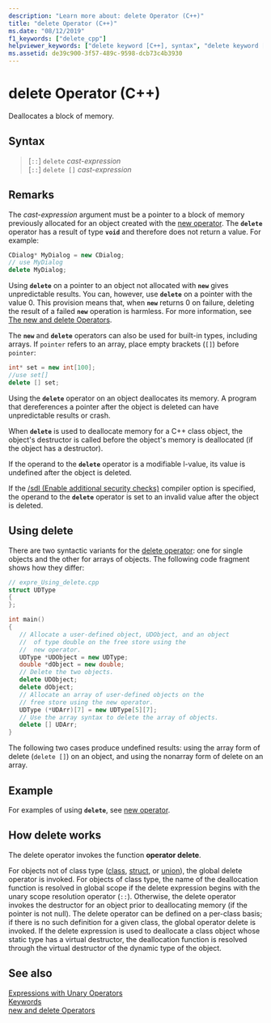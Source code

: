 ```yaml
---
description: "Learn more about: delete Operator (C++)"
title: "delete Operator (C++)"
ms.date: "08/12/2019"
f1_keywords: ["delete_cpp"]
helpviewer_keywords: ["delete keyword [C++], syntax", "delete keyword [C++], deallocating objects", "delete keyword [C++]"]
ms.assetid: de39c900-3f57-489c-9598-dcb73c4b3930
---
```

# delete Operator (C++)

Deallocates a block of memory.

## Syntax

> [`::`] `delete` *cast-expression*\
> [`::`] `delete []` *cast-expression*

## Remarks

The *cast-expression* argument must be a pointer to a block of memory previously allocated for an object created with the [new operator](../cpp/new-operator-cpp.md). The **`delete`** operator has a result of type **`void`** and therefore does not return a value. For example:

```cpp
CDialog* MyDialog = new CDialog;
// use MyDialog
delete MyDialog;
```

Using **`delete`** on a pointer to an object not allocated with **`new`** gives unpredictable results. You can, however, use **`delete`** on a pointer with the value 0. This provision means that, when **`new`** returns 0 on failure, deleting the result of a failed **`new`** operation is harmless. For more information, see [The new and delete Operators](../cpp/new-and-delete-operators.md).

The **`new`** and **`delete`** operators can also be used for built-in types, including arrays. If `pointer` refers to an array, place empty brackets (`[]`) before `pointer`:

```cpp
int* set = new int[100];
//use set[]
delete [] set;
```

Using the **`delete`** operator on an object deallocates its memory. A program that dereferences a pointer after the object is deleted can have unpredictable results or crash.

When **`delete`** is used to deallocate memory for a C++ class object, the object's destructor is called before the object's memory is deallocated (if the object has a destructor).

If the operand to the **`delete`** operator is a modifiable l-value, its value is undefined after the object is deleted.

If the [/sdl (Enable additional security checks)](../build/reference/sdl-enable-additional-security-checks.md) compiler option is specified, the operand to the **`delete`** operator is set to an invalid value after the object is deleted.

## Using delete

There are two syntactic variants for the [delete operator](../cpp/delete-operator-cpp.md): one for single objects and the other for arrays of objects. The following code fragment shows how they differ:

```cpp
// expre_Using_delete.cpp
struct UDType
{
};

int main()
{
   // Allocate a user-defined object, UDObject, and an object
   //  of type double on the free store using the
   //  new operator.
   UDType *UDObject = new UDType;
   double *dObject = new double;
   // Delete the two objects.
   delete UDObject;
   delete dObject;
   // Allocate an array of user-defined objects on the
   // free store using the new operator.
   UDType (*UDArr)[7] = new UDType[5][7];
   // Use the array syntax to delete the array of objects.
   delete [] UDArr;
}
```

The following two cases produce undefined results: using the array form of delete (`delete []`) on an object, and using the nonarray form of delete on an array.

## Example

For examples of using **`delete`**, see [new operator](../cpp/new-operator-cpp.md).

## How delete works

The delete operator invokes the function **operator delete**.

For objects not of class type ([class](../cpp/class-cpp.md), [struct](../cpp/struct-cpp.md), or [union](../cpp/unions.md)), the global delete operator is invoked. For objects of class type, the name of the deallocation function is resolved in global scope if the delete expression begins with the unary scope resolution operator (`::`). Otherwise, the delete operator invokes the destructor for an object prior to deallocating memory (if the pointer is not null). The delete operator can be defined on a per-class basis; if there is no such definition for a given class, the global operator delete is invoked. If the delete expression is used to deallocate a class object whose static type has a virtual destructor, the deallocation function is resolved through the virtual destructor of the dynamic type of the object.

## See also

[Expressions with Unary Operators](../cpp/expressions-with-unary-operators.md)\
[Keywords](../cpp/keywords-cpp.md)\
[new and delete Operators](../cpp/new-and-delete-operators.md)

